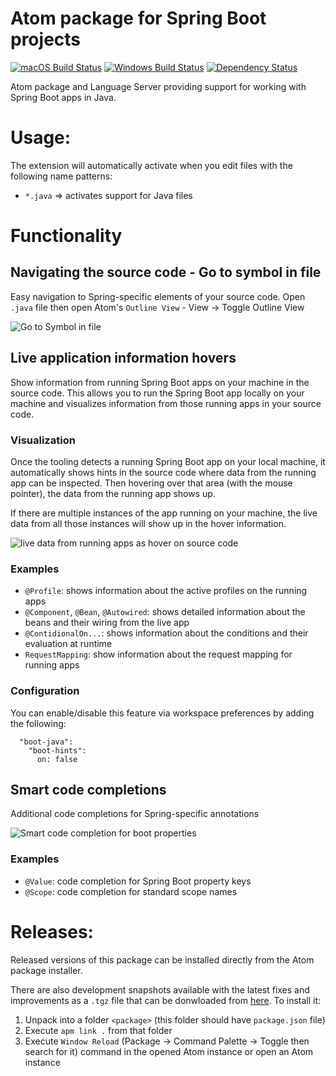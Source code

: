 # Atom package for Spring Boot projects

[![macOS Build Status](https://travis-ci.org/spring-projects/atom-boot-java.svg?branch=master)](https://travis-ci.org/spring-projects/atom-boot-java) [![Windows Build Status](https://ci.appveyor.com/api/projects/status/1jvknxt9jhykgrxo?svg=true)](https://ci.appveyor.com/project/spring-projects/atom-boot-java/branch/master) [![Dependency Status](https://david-dm.org/spring-projects/atom-boot-java.svg)](https://david-dm.org/spring-projects/atom-boot-java)

Atom package and Language Server providing support for working with Spring Boot apps in Java.

# Usage:

The extension will automatically activate when you edit files with the following
name patterns:

 - `*.java` => activates support for Java files

# Functionality

## Navigating the source code - Go to symbol in file
Easy navigation to Spring-specific elements of your source code. Open `.java` file then open Atom's `Outline View` - View -> Toggle Outline View

![Go to Symbol in file][screenshot-navigation]

## Live application information hovers
Show information from running Spring Boot apps on your machine in the source code. This allows you to run the Spring Boot app locally on your machine and visualizes information from those running apps in your source code.

### Visualization
Once the tooling detects a running Spring Boot app on your local machine, it automatically shows hints in the source code where data from the running app can be inspected. Then hovering over that area (with the mouse pointer), the data from the running app shows up.

If there are multiple instances of the app running on your machine, the live data from all those instances will show up in the hover information.

![live data from running apps as hover on source code][screenshot-live-hovers]

### Examples
* `@Profile`: shows information about the active profiles on the running apps
* `@Component`, `@Bean`, `@Autowired`: shows detailed information about the beans and their wiring from the live app
* `@ContidionalOn...`: shows information about the conditions and their evaluation at runtime
* `RequestMapping`: show information about the request mapping for running apps

### Configuration
You can enable/disable this feature via workspace preferences by adding the following:
```
  "boot-java":
    "boot-hints":
      on: false

```

## Smart code completions
Additional code completions for Spring-specific annotations

![Smart code completion for boot properties][screenshot-code-completion]

### Examples
* `@Value`: code completion for Spring Boot property keys
* `@Scope`: code completion for standard scope names

# Releases:

Released versions of this package can be installed directly from the Atom package installer.

There are also development snapshots available with the latest fixes and improvements as a `.tgz` file 
that can be donwloaded from 
[here](http://dist.springsource.com/snapshot/STS4/nightly-distributions.html). To install it:
1. Unpack into a folder `<package>` (this folder should have `package.json` file)
2. Execute `apm link .` from that folder
3. Execute `Window Reload` (Package -> Command Palette -> Toggle then search for it) command in the opened Atom instance or open an Atom instance

[screenshot-live-hovers]: https://raw.githubusercontent.com/spring-projects/sts4/112106b8bfdcebc33bb7923dda496f7a91fa93d8/atom-extensions/atom-boot-java/readme-imgs/screenshot-live-hovers.png
[screenshot-code-completion]: https://github.com/spring-projects/sts4/blob/112106b8bfdcebc33bb7923dda496f7a91fa93d8/atom-extensions/atom-boot-java/readme-imgs/screenshot-code-completion.png
[screenshot-navigation]: https://github.com/spring-projects/sts4/blob/112106b8bfdcebc33bb7923dda496f7a91fa93d8/atom-extensions/atom-boot-java/readme-imgs/screenshot-navigation-in-file.png
